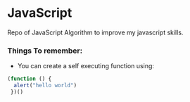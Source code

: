 # JavaScript

Repo of JavaScript Algorithm to improve my javascript skills.


### Things To remember:

- You can create a self executing function using:
```js
(function () {
  alert("hello world")
 })()
```
